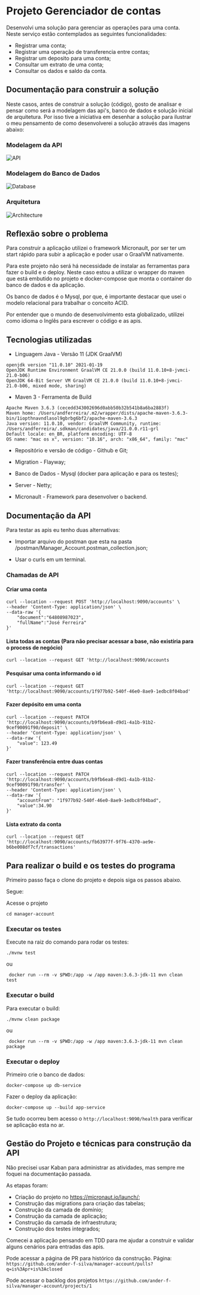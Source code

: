 # Projeto Gerenciador de contas

Desenvolvi uma solução para gerenciar as operações para uma conta. Neste serviço estão contemplados as seguintes funcionalidades:

- Registrar uma conta;
- Registrar uma operação de transferencia entre contas;
- Registrar um deposito para uma conta;
- Consultar um extrato de uma conta;
- Consultar os dados e saldo da conta.

## Documentação para construir a solução

Neste casos, antes de construir a solução (código), gosto de analisar e pensar como será a modelagem das api's, banco de dados e solução inicial de arquitetura.
Por isso tive a iniciativa em desenhar a solução para ilustrar o meu pensamento de como desenvolverei a solução através das imagens abaixo:

### Modelagem da API

![API](/model_api.jpg)


### Modelagem do Banco de Dados

![Database](/model_db.jpg)

### Arquitetura

![Architecture](/model_architecture.jpg)

## Reflexão sobre o problema

Para construir a aplicação utilizei o framework Micronault, por ser ter um start rápido para subir a aplicação e poder usar o GraalVM nativamente.

Para este projeto não será há necessidade de instalar as ferramentas para fazer o build e o deploy. Neste caso estou a utilizar o wrapper do maven que está embutido no projeto e docker-compose que monta o container do banco de dados e da aplicação. 

Os banco de dados é o Mysql, por que, é importante destacar que usei o modelo relacional para trabalhar o conceito ACID.

Por entender que o mundo de desenvolvimento esta globalizado, utilizei como idioma o Inglês para escrever o código e as apis.

## Tecnologias utilizadas

* Linguagem Java - Versão 11 (JDK GraalVM)

``` shell script
openjdk version "11.0.10" 2021-01-19
OpenJDK Runtime Environment GraalVM CE 21.0.0 (build 11.0.10+8-jvmci-21.0-b06)
OpenJDK 64-Bit Server VM GraalVM CE 21.0.0 (build 11.0.10+8-jvmci-21.0-b06, mixed mode, sharing)
```

* Maven 3 - Ferramenta de Build

``` shell script
Apache Maven 3.6.3 (cecedd343002696d0abb50b32b541b8a6ba2883f)
Maven home: /Users/andferreira/.m2/wrapper/dists/apache-maven-3.6.3-bin/1iopthnavndlasol9gbrbg6bf2/apache-maven-3.6.3
Java version: 11.0.10, vendor: GraalVM Community, runtime: /Users/andferreira/.sdkman/candidates/java/21.0.0.r11-grl
Default locale: en_BR, platform encoding: UTF-8
OS name: "mac os x", version: "10.16", arch: "x86_64", family: "mac"
```

* Repositório e versão de código - Github e Git;

* Migration - Flayway;

* Banco de Dados -  Mysql (docker para aplicação e para os testes);

* Server - Netty;

* Micronault - Framework para desenvolver o backend.


## Documentação da API

Para testar as apis eu tenho duas alternativas:

* Importar arquivo do postman que esta na pasta /postman/Manager_Account.postman_collection.json;

* Usar o curls em um terminal.

### Chamadas de API

#### Criar uma conta

``` shell script
curl --location --request POST 'http://localhost:9090/accounts' \
--header 'Content-Type: application/json' \
--data-raw '{
    "document":"64808987023",
    "fullName":"José Ferreira"
}'
```

#### Lista todas as contas (Para não precisar acessar a base, não existiria para o process de negócio)

``` shell script
curl --location --request GET 'http://localhost:9090/accounts
````

#### Pesquisar uma conta informando o id

``` shell script
curl --location --request GET 'http://localhost:9090/accounts/1f977b92-540f-46e0-8ae9-1edbc8f04bad'
```

#### Fazer depósito em uma conta

``` shell script
curl --location --request PATCH 'http://localhost:9090/accounts/b9fb6ea8-d9d1-4a1b-91b2-9cef90091f90/deposit' \
--header 'Content-Type: application/json' \
--data-raw '{
    "value": 123.49
}'
```

#### Fazer transferência entre duas contas

``` shell script
curl --location --request PATCH 'http://localhost:9090/accounts/b9fb6ea8-d9d1-4a1b-91b2-9cef90091f90/transfer' \
--header 'Content-Type: application/json' \
--data-raw '{
    "accountFrom": "1f977b92-540f-46e0-8ae9-1edbc8f04bad",
    "value":34.90
}'
```

#### Lista extrato da conta

``` shell script
curl --location --request GET 'http://localhost:9090/accounts/fb63977f-9f76-4370-ae9e-b6be008df7cf/transactions'
```

## Para realizar o build e os testes do programa

Primeiro passo faça o clone do projeto e depois siga os passos abaixo.

Segue:

Acesse o projeto

```
cd manager-account
```

### Executar os testes

Execute na raiz do comando para rodar os testes:

```shell script
./mvnw test
```

ou

```shell script
 docker run --rm -v $PWD:/app -w /app maven:3.6.3-jdk-11 mvn clean test 
```

### Executar o build

Para executar o build:

```shell script
./mvnw clean package
```

ou

```shell script
 docker run --rm -v $PWD:/app -w /app maven:3.6.3-jdk-11 mvn clean package 
```

### Executar o deploy

Primeiro crie o banco de dados:

```shell script
docker-compose up db-service
```

Fazer o deploy da aplicação:

```shell script
docker-compose up --build app-service
```

Se tudo ocorreu bem acesso o ``http://localhost:9090/health`` para verificar se aplicação esta no ar.

## Gestão do Projeto e técnicas para construção da API

Não precisei usar Kaban para administrar as atividades, mas sempre me foquei na documentação passada.

As etapas foram:

*  Criação do projeto no https://micronaut.io/launch/;
*  Construção das migrations para criação das tabelas;
*  Construção da camada de domínio;
*  Construção da camada de aplicação;
*  Construção da camada de infraestrutura;
*  Construção dos testes integrados;

Comecei a aplicação pensando em TDD para me ajudar a construir e validar alguns cenários para entradas das apis.

Pode acessar a página de PR para histórico da construção. Página: ``https://github.com/ander-f-silva/manager-account/pulls?q=is%3Apr+is%3Aclosed`` 

Pode acessar o backlog dos projetos ``https://github.com/ander-f-silva/manager-account/projects/1``